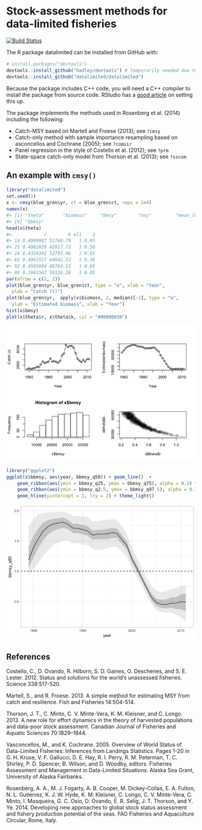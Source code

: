 
<!-- README.md is generated from README.Rmd. Please edit that file -->
Stock-assessment methods for data-limited fisheries
===================================================

[![Build Status](https://magnum.travis-ci.com/datalimited/datalimited.svg?token=QExyQi6ySw3SZD4gggYN&branch=master)](https://magnum.travis-ci.com/datalimited/datalimited)

The R package datalimited can be installed from GitHub with:

``` r
# install.packages("devtools")
devtools::install_github("hadley/devtools") # temporarily needed due to a bug 
devtools::install_github("datalimited/datalimited")
```

Because the package includes C++ code, you will need a C++ compiler to install the package from source code. RStudio has a [good article](https://support.rstudio.com/hc/en-us/articles/200486498-Package-Development-Prerequisites) on setting this up.

The package implements the methods used in Rosenberg et al. (2014) including the following:

-   Catch-MSY based on Martell and Froese (2013); see `?cmsy`
-   Catch-only method with sample importance resampling based on asconcellos and Cochrane (2005); see `?comsir`
-   Panel regression in the style of Costello et al. (2012); see `?prm`
-   State-space catch-only model from Thorson et al. (2013); see `?sscom`

An example with `cmsy()`
------------------------

``` r
library("datalimited")
set.seed(1)
x <- cmsy(blue_gren$yr, ct = blue_gren$ct, reps = 2e4)
names(x)
#> [1] "theta"       "biomass"     "bmsy"        "msy"         "mean_ln_msy"
#> [6] "bbmsy"
head(x$theta)
#>            r        k ell    J
#> 14 0.4000687 51768.79   1 0.65
#> 21 0.4982639 42917.72   1 0.50
#> 24 0.4354341 52793.06   1 0.65
#> 62 0.4961527 44042.52   1 0.50
#> 92 0.4505604 46764.53   1 0.65
#> 96 0.3941562 59326.26   1 0.85
par(mfrow = c(2, 2))
plot(blue_gren$yr, blue_gren$ct, type = "o", xlab = "Year", 
  ylab = "Catch (t)")
plot(blue_gren$yr,  apply(x$biomass, 2, median)[-1], type = "o",
  ylab = "Estimated biomass", xlab = "Year")
hist(x$bmsy)
plot(x$theta$r, x$theta$k, col = "#00000030")
```

![](README-cmsy-1.png)

``` r
library("ggplot2")
ggplot(x$bbmsy, aes(year, bbmsy_q50)) + geom_line()  +
    geom_ribbon(aes(ymin = bbmsy_q25, ymax = bbmsy_q75), alpha = 0.2) +
    geom_ribbon(aes(ymin = bbmsy_q2.5, ymax = bbmsy_q97.5), alpha = 0.1) +
    geom_hline(yintercept = 1, lty = 2) + theme_light()
```

![](README-cmsy-2.png)

References
----------

Costello, C., D. Ovando, R. Hilborn, S. D. Gaines, O. Deschenes, and S. E. Lester. 2012. Status and solutions for the world’s unassessed fisheries. Science 338:517-520.

Martell, S., and R. Froese. 2013. A simple method for estimating MSY from catch and resilience. Fish and Fisheries 14:504-514.

Thorson, J. T., C. Minto, C. V. Minte-Vera, K. M. Kleisner, and C. Longo. 2013. A new role for effort dynamics in the theory of harvested populations and data-poor stock assessment. Canadian Journal of Fisheries and Aquatic Sciences 70:1829–1844.

Vasconcellos, M., and K. Cochrane. 2005. Overview of World Status of Data-Limited Fisheries: Inferences from Landings Statistics. Pages 1-20 in G. H. Kruse, V. F. Gallucci, D. E. Hay, R. I. Perry, R. M. Peterman, T. C. Shirley, P. D. Spencer, B. Wilson, and D. Woodby, editors. Fisheries Assessment and Management in Data-Limited Situations. Alaska Sea Grant, University of Alaska Fairbanks.

Rosenberg, A. A., M. J. Fogarty, A. B. Cooper, M. Dickey-Collas, E. A. Fulton, N. L. Gutiérrez, K. J. W. Hyde, K. M. Kleisner, C. Longo, C. V. Minte-Vera, C. Minto, I. Mosqueira, G. C. Osio, D. Ovando, E. R. Selig, J. T. Thorson, and Y. Ye. 2014. Developing new approaches to global stock status assessment and fishery production potential of the seas. FAO Fisheries and Aquaculture Circular, Rome, Italy.
